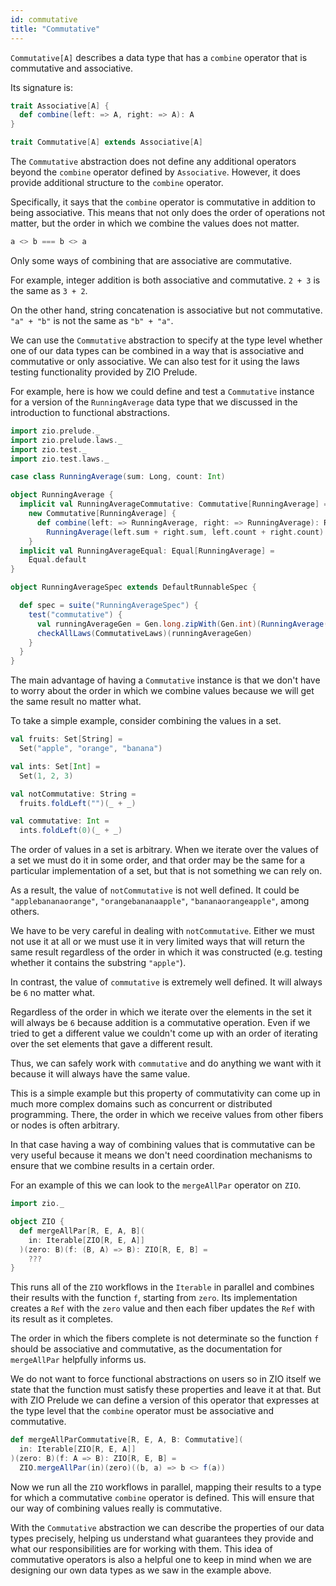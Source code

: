 ```yaml
---
id: commutative
title: "Commutative"
---
```


`Commutative[A]` describes a data type that has a `combine` operator that is commutative and associative.

Its signature is:

```scala mdoc
trait Associative[A] {
  def combine(left: => A, right: => A): A
}

trait Commutative[A] extends Associative[A]
```

The `Commutative` abstraction does not define any additional operators beyond the `combine` operator defined by `Associative`. However, it does provide additional structure to the `combine` operator.

Specifically, it says that the `combine` operator is commutative in addition to being associative. This means that not only does the order of operations not matter, but the order in which we combine the values does not matter.

```scala
a <> b === b <> a
```

Only some ways of combining that are associative are commutative.

For example, integer addition is both associative and commutative. `2 + 3` is the same as `3 + 2`.

On the other hand, string concatenation is associative but not commutative. `"a" + "b"` is not the same as `"b" + "a"`.

We can use the `Commutative` abstraction to specify at the type level whether one of our data types can be combined in a way that is associative and commutative or only associative. We can also test for it using the laws testing functionality provided by ZIO Prelude.

For example, here is how we could define and test a `Commutative` instance for a version of the `RunningAverage` data type that we discussed in the introduction to functional abstractions.

```scala mdoc:reset
import zio.prelude._
import zio.prelude.laws._
import zio.test._
import zio.test.laws._

case class RunningAverage(sum: Long, count: Int)

object RunningAverage {
  implicit val RunningAverageCommutative: Commutative[RunningAverage] =
    new Commutative[RunningAverage] {
      def combine(left: => RunningAverage, right: => RunningAverage): RunningAverage =
        RunningAverage(left.sum + right.sum, left.count + right.count)
    }
  implicit val RunningAverageEqual: Equal[RunningAverage] =
    Equal.default
}

object RunningAverageSpec extends DefaultRunnableSpec {

  def spec = suite("RunningAverageSpec") {
    test("commutative") {
      val runningAverageGen = Gen.long.zipWith(Gen.int)(RunningAverage(_, _))
      checkAllLaws(CommutativeLaws)(runningAverageGen)
    }
  }
}
```

The main advantage of having a `Commutative` instance is that we don't have to worry about the order in which we combine values because we will get the same result no matter what.

To take a simple example, consider combining the values in a set.

```scala mdoc
val fruits: Set[String] =
  Set("apple", "orange", "banana")

val ints: Set[Int] =
  Set(1, 2, 3)

val notCommutative: String =
  fruits.foldLeft("")(_ + _)

val commutative: Int =
  ints.foldLeft(0)(_ + _)
```

The order of values in a set is arbitrary. When we iterate over the values of a set we must do it in some order, and that order may be the same for a particular implementation of a set, but that is not something we can rely on.

As a result, the value of `notCommutative` is not well defined. It could be `"applebananaorange"`, `"orangebananaapple"`, `"bananaorangeapple"`, among others.

We have to be very careful in dealing with `notCommutative`. Either we must not use it at all or we must use it in very limited ways that will return the same result regardless of the order in which it was constructed (e.g. testing whether it contains the substring `"apple"`).

In contrast, the value of `commutative` is extremely well defined. It will always be `6` no matter what.

Regardless of the order in which we iterate over the elements in the set it will always be `6` because addition is a commutative operation. Even if we tried to get a different value we couldn't come up with an order of iterating over the set elements that gave a different result.

Thus, we can safely work with `commutative` and do anything we want with it because it will always have the same value.

This is a simple example but this property of commutativity can come up in much more complex domains such as concurrent or distributed programming. There, the order in which we receive values from other fibers or nodes is often arbitrary.

In that case having a way of combining values that is commutative can be very useful because it means we don't need coordination mechanisms to ensure that we combine results in a certain order.

For an example of this we can look to the `mergeAllPar` operator on `ZIO`.

```scala mdoc
import zio._

object ZIO {
  def mergeAllPar[R, E, A, B](
    in: Iterable[ZIO[R, E, A]]
  )(zero: B)(f: (B, A) => B): ZIO[R, E, B] =
    ???
}
```

This runs all of the `ZIO` workflows in the `Iterable` in parallel and combines their results with the function `f`, starting from `zero`. Its implementation creates a `Ref` with the `zero` value and then each fiber updates the `Ref` with its result as it completes.

The order in which the fibers complete is not determinate so the function `f` should be associative and commutative, as the documentation for `mergeAllPar` helpfully informs us.

We do not want to force functional abstractions on users so in ZIO itself we state that the function must satisfy these properties and leave it at that. But with ZIO Prelude we can define a version of this operator that expresses at the type level that the `combine` operator must be associative and commutative.

```scala mdoc
def mergeAllParCommutative[R, E, A, B: Commutative](
  in: Iterable[ZIO[R, E, A]]
)(zero: B)(f: A => B): ZIO[R, E, B] =
  ZIO.mergeAllPar(in)(zero)((b, a) => b <> f(a))
```

Now we run all the `ZIO` workflows in parallel, mapping their results to a type for which a commutative `combine` operator is defined. This will ensure that our way of combining values really is commutative.

With the `Commutative` abstraction we can describe the properties of our data types precisely, helping us understand what guarantees they provide and what our responsibilities are for working with them. This idea of commutative operators is also a helpful one to keep in mind when we are designing our own data types as we saw in the example above.
